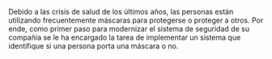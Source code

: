 Debido a las crisis de salud de los últimos años, las personas están utilizando frecuentemente máscaras para protegerse o proteger a otros. Por ende, como primer paso para modernizar el sistema de seguridad de su compañía se le ha encargado la tarea de implementar un sistema que identifique si una persona porta una máscara o no.
